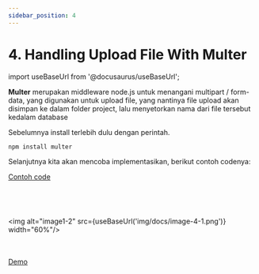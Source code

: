```yaml
---
sidebar_position: 4
---
```


# 4. Handling Upload File With Multer

import useBaseUrl from '@docusaurus/useBaseUrl';

**Multer** merupakan middleware node.js untuk menangani multipart / form-data, yang digunakan untuk upload file, yang nantinya file upload akan disimpan ke dalam folder project, lalu menyetorkan nama dari file tersebut kedalam database

Sebelumnya install terlebih dulu dengan perintah.

```shell
npm install multer
```

Selanjutnya kita akan mencoba implementasikan, berikut contoh codenya:

<a class="btn-example-code" href="https://github.com/demo-dumbways/ebook-code-results-stage-2-backend/blob/1-expressjs-fundamental/index.js">
Contoh code
</a>

<br />
<br />

```js title=middlewares/uploadFile.js

```

```js title=controllers/product.js

```

```js title=routes/index.js.js

```

<img alt="image1-2" src={useBaseUrl('img/docs/image-4-1.png')} width="60%"/>

<br />
<br />

<div>
<a class="btn-demo" href="https://ebook-code-results-stage-2-backend-git-1-e-bef277-demo-dumbways.vercel.app/">
Demo
</a>
</div>
